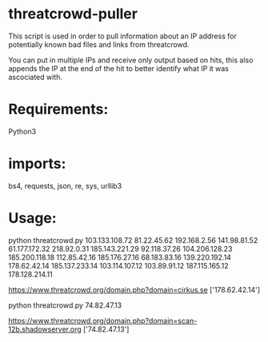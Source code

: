 # threatcrowd-puller
This script is used in order to pull information about an IP address for potentially known bad files and links from threatcrowd.

You can put in multiple IPs and receive only output based on hits, this also appends the IP at the end of the hit to better identify what IP it was ascociated with.

# Requirements:
Python3

# imports:
bs4, requests, json, re, sys, urllib3



# Usage:
python threatcrowd.py 103.133.108.72 81.22.45.62 192.168.2.56 141.98.81.52 61.177.172.32 218.92.0.31 185.143.221.29 92.118.37.26 104.206.128.23 185.200.118.18 112.85.42.16 185.176.27.16 68.183.83.16 139.220.192.14 178.62.42.14 185.137.233.14 103.114.107.12 103.89.91.12 187.115.165.12 178.128.214.11

https://www.threatcrowd.org/domain.php?domain=cirkus.se ['178.62.42.14']



python threatcrowd.py 74.82.47.13

https://www.threatcrowd.org/domain.php?domain=scan-12b.shadowserver.org ['74.82.47.13']
